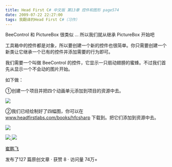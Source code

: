 ```yaml
---
title: Head First C# 中文版 第13章 控件和图形 page574
date: 2009-07-22 22:27:00
tags: 我翻译的Head First C#（习作）
---
```

BeeControl  和  PictureBox  很类似  ...  所以我们就从继承  PictureBox  开始吧

  

工具箱中的控件都是对象，所以要创建一个新的控件也很简单。你只需要创建一个新类让它继承一个已有的控件并添加需要的行为即可。

  

我们需要一个叫做  BeeControl  的控件，它显示一只扇动翅膀的蜜蜂。不过我们首先从显示一个不会动的图片开始。

  

如下做：

  

①创建一个项目并把四个动画单元添加到项目的资源中去。

  

![](https://p-blog.csdn.net/images/p_blog_csdn_net/cuipengfei1/EntryImages/20090722/2009-07-22_22-19-42.jpg)

②我们已经绘制好了四幅图，你可以在  www.headfirstlabs.com/books/hfcsharp  下载到。把它们添加到资源中去。

  

![](https://p-blog.csdn.net/images/p_blog_csdn_net/cuipengfei1/EntryImages/20090722/2009-07-22_22-24-56.jpg)



[ ![](https://profile.csdnimg.cn/5/2/5/3_cuipengfei1)
![](https://g.csdnimg.cn/static/user-reg-year/1x/11.png)
](https://blog.csdn.net/cuipengfei1)

[ 崔鹏飞 ](https://blog.csdn.net/cuipengfei1)

发布了127 篇原创文章  ·  获赞 8  ·  访问量 74万+

